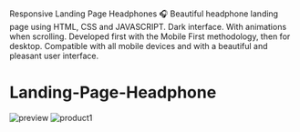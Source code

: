 Responsive Landing Page Headphones 🎧
Beautiful headphone landing page using HTML, CSS and JAVASCRIPT.
Dark interface.
With animations when scrolling.
Developed first with the Mobile First methodology, then for desktop.
Compatible with all mobile devices and with a beautiful and pleasant user interface.

# Landing-Page-Headphone
![preview](https://github.com/rohansingh2002/Landing-Page-Headphone/assets/121345451/7c8daf06-7768-4c54-9826-0a2968dd3702)
![product1](https://github.com/rohansingh2002/Landing-Page-Headphone/assets/121345451/79bc1f17-9357-4c62-af4d-912ebef7a950)
